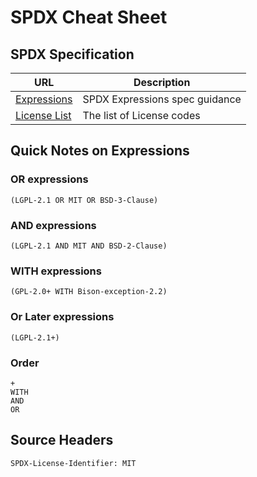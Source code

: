 # SPDX Cheat Sheet

## SPDX Specification

| URL      | Description |
| ----------- | ----------- |
| [Expressions](https://spdx.github.io/spdx-spec/appendix-IV-SPDX-license-expressions/) | SPDX Expressions spec guidance |
| [License List](https://spdx.github.io/spdx-spec/appendix-I-SPDX-license-list/) | The list of License codes |

## Quick Notes on Expressions

### OR expressions
    (LGPL-2.1 OR MIT OR BSD-3-Clause)
### AND expressions
    (LGPL-2.1 AND MIT AND BSD-2-Clause)
### WITH expressions
    (GPL-2.0+ WITH Bison-exception-2.2)
### Or Later expressions
    (LGPL-2.1+)
### Order  
    +
    WITH
    AND
    OR

## Source Headers
    SPDX-License-Identifier: MIT
